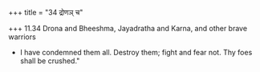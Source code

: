 +++
title = "34 द्रोणञ् च"

+++
11.34 Drona and Bheeshma, Jayadratha and Karna, and other brave warriors
- I have condemned them all. Destroy them; fight and fear not. Thy foes
shall be crushed."
